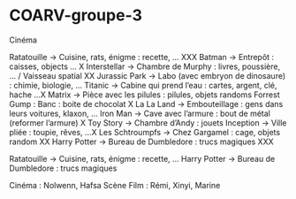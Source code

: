 # COARV-groupe-3
Cinéma


Ratatouille -> Cuisine, rats, énigme : recette, … XXX
Batman -> Entrepôt : caisses, objects … X
Interstellar -> Chambre de Murphy : livres, poussière, … / Vaisseau spatial XX
Jurassic Park -> Labo (avec embryon de dinosaure) : chimie, biologie, …
Titanic -> Cabine qui prend l’eau : cartes, argent, clé, hache …X
Matrix -> Pièce avec les pilules : pilules, objets randoms
Forrest Gump : Banc : boite de chocolat X
La La Land -> Embouteillage : gens dans leurs voitures, klaxon, …
Iron Man -> Cave avec l’armure : bout de métal (reformer l’armure) X
Toy Story -> Chambre d’Andy : jouets
Inception -> Ville pliée : toupie, rêves, …X
Les Schtroumpfs -> Chez Gargamel : cage, objets random XX
Harry Potter -> Bureau de Dumbledore : trucs magiques XXX


Ratatouille -> Cuisine, rats, énigme : recette, … 
Harry Potter -> Bureau de Dumbledore : trucs magiques 


Cinéma : Nolwenn, Hafsa
Scène Film : Rémi, Xinyi, Marine
